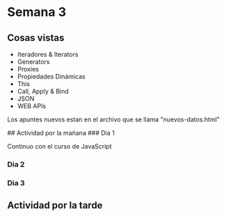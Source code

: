 # Semana 3
## Cosas vistas
<ul>
  <li>Iteradores & Iterators</li>
  <li>Generators</li>
  <li>Proxies</li>
  <li>Propiedades Dinámicas</li>
  <li>This</li>
  <li>Call, Apply & Bind</li>
  <li>JSON</li>
  <li>WEB APIs</li>
 
</ul>

<p>Los apuntes nuevos estan en el archivo que se llama "nuevos-datos.html"</p>
## Actividad por la mañana
  ### Dia 1
  <p>Continuo con el curso de JavaScript</p>
  
  ### Dia 2
  
  <p></p>
  
  ### Dia 3
  
  <p></p>

  ## Actividad por la tarde
  <p></p>
  <p></p>
